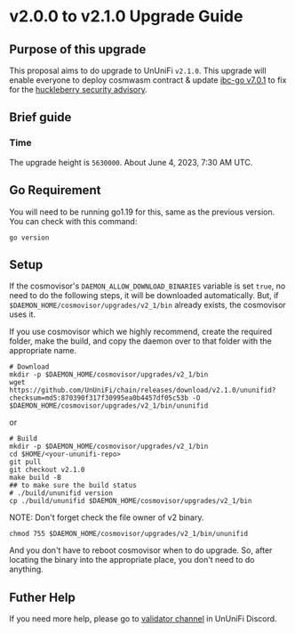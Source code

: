 # v2.0.0 to v2.1.0 Upgrade Guide

## Purpose of this upgrade

This proposal aims to do upgrade to UnUniFi `v2.1.0`.
This upgrade will enable everyone to deploy cosmwasm contract & update [ibc-go v7.0.1](https://github.com/cosmos/ibc-go/releases/tag/v7.0.1) to fix for the [huckleberry security advisory](https://forum.cosmos.network/t/ibc-security-advisory-huckleberry/10731).

## Brief guide

### Time

The upgrade height is `5630000`.
About June 4, 2023, 7:30 AM UTC.

## Go Requirement

You will need to be running go1.19 for this, same as the previous version. You can check with this command:

```shell
go version
```

## Setup

If the cosmovisor's `DAEMON_ALLOW_DOWNLOAD_BINARIES` variable is set `true`, no need to do the following steps, it will be downloaded automatically.
But, if `$DAEMON_HOME/cosmovisor/upgrades/v2_1/bin` already exists, the cosmovisor uses it.

If you use cosmovisor which we highly recommend, create the required folder, make the build, and copy the daemon over to that folder with the appropriate name.

```shell
# Download
mkdir -p $DAEMON_HOME/cosmovisor/upgrades/v2_1/bin
wget https://github.com/UnUniFi/chain/releases/download/v2.1.0/ununifid?checksum=md5:870390f317f30995ea0b4457df05c53b -O $DAEMON_HOME/cosmovisor/upgrades/v2_1/bin/ununifid
```

or

```shell
# Build
mkdir -p $DAEMON_HOME/cosmovisor/upgrades/v2_1/bin
cd $HOME/<your-ununifi-repo>
git pull
git checkout v2.1.0
make build -B
## to make sure the build status
# ./build/ununifid version
cp ./build/ununifid $DAEMON_HOME/cosmovisor/upgrades/v2_1/bin
```

NOTE: Don't forget check the file owner of v2 binary.

```shell
chmod 755 $DAEMON_HOME/cosmovisor/upgrades/v2_1/bin/ununifid
```

And you don't have to reboot cosmovisor when to do upgrade. So, after locating the binary into the appropriate place, you don't need to do anything.

## Futher Help

If you need more help, please go to [validator channel](https://discord.com/channels/762953633230356480/762953916593340416) in UnUniFi Discord.
